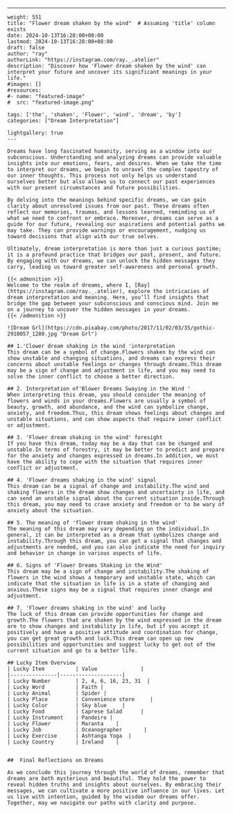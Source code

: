 ---
    weight: 551
    title: "Flower dream shaken by the wind"  # Assuming 'title' column exists
    date: 2024-10-13T16:28:00+08:00
    lastmod: 2024-10-13T16:28:00+08:00
    draft: false
    author: "ray"
    authorLink: "https://instagram.com/ray._.atelier"
    description: "Discover how 'Flower dream shaken by the wind' can interpret your future and uncover its significant meanings in your life."
    #images: []
    #resources:
    #- name: "featured-image"
    #  src: "featured-image.png"
    
    tags: ['the', 'shaken', 'Flower', 'wind', 'dream', 'by']
    categories: ["Dream Interpretation"]
    
    lightgallery: true
    ---
    
    Dreams have long fascinated humanity, serving as a window into our subconscious. Understanding and analyzing dreams can provide valuable insights into our emotions, fears, and desires. When we take the time to interpret our dreams, we begin to unravel the complex tapestry of our inner thoughts. This process not only helps us understand ourselves better but also allows us to connect our past experiences with our present circumstances and future possibilities.
    
    By delving into the meanings behind specific dreams, we can gain clarity about unresolved issues from our past. These dreams often reflect our memories, traumas, and lessons learned, reminding us of what we need to confront or embrace. Moreover, dreams can serve as a guide for our future, revealing our aspirations and potential paths we may take. They can provide warnings or encouragement, nudging us toward decisions that align with our true selves.
    
    Ultimately, dream interpretation is more than just a curious pastime; it is a profound practice that bridges our past, present, and future. By engaging with our dreams, we can unlock the hidden messages they carry, leading us toward greater self-awareness and personal growth.
    
    {{< admonition >}}
    Welcome to the realm of dreams, where I, [Ray](https://instagram.com/ray._.atelier), explore the intricacies of dream interpretation and meaning. Here, you’ll find insights that bridge the gap between your subconscious and conscious mind. Join me on a journey to uncover the hidden messages in your dreams.
    {{< /admonition >}}
    
    ![Dream Grl](https://cdn.pixabay.com/photo/2017/11/02/03/35/gothic-2910057_1280.jpg "Dream Grl")
    
    ## 1.'Clower dream shaking in the wind 'interpretation
    This dream can be a symbol of change.Flowers shaken by the wind can show unstable and changing situations, and dreams can express their concerns about unstable feelings or changes through dreams.This dream may be a sign of change and adjustment in life, and you may need to solve the inner conflict to choose a better direction.
    
    ## 2. Interpretation of'Blower Dreams Swaying in the Wind '
    When interpreting this dream, you should consider the meaning of flowers and winds in your dreams.Flowers are usually a symbol of beauty, growth, and abundance, and the wind can symbolize change, anxiety, and freedom.Thus, this dream shows feelings about changes and unstable situations, and can show aspects that require inner conflict or adjustment.
    
    ## 3. 'Flower dream shaking in the wind' foresight
    If you have this dream, today may be a day that can be changed and unstable.In terms of forestry, it may be better to predict and prepare for the anxiety and changes expressed in dreams.In addition, we must have the ability to cope with the situation that requires inner conflict or adjustment.
    
    ## 4. 'Flower dreams shaking in the wind' signal
    This dream can be a signal of change and instability.The wind and shaking flowers in the dream show changes and uncertainty in life, and can send an unstable signal about the current situation inside.Through this dream, you may need to crave anxiety and freedom or to be wary of anxiety about the situation.
    
    ## 5. The meaning of 'flower dream shaking in the wind'
    The meaning of this dream may vary depending on the individual.In general, it can be interpreted as a dream that symbolizes change and instability.Through this dream, you can get a signal that changes and adjustments are needed, and you can also indicate the need for inquiry and behavior in change in various aspects of life.
    
    ## 6. Signs of 'Flower Dreams Shaking in the Wind'
    This dream may be a sign of change and instability.The shaking of flowers in the wind shows a temporary and unstable state, which can indicate that the situation in life is in a state of changing and anxious.These signs may be a signal that requires inner change and adjustment.
    
    ## 7. 'Flower dreams shaking in the wind' and lucky
    The luck of this dream can provide opportunities for change and growth.The flowers that are shaken by the wind expressed in the dream are to show changes and instability in life, but if you accept it positively and have a positive attitude and coordination for change, you can get great growth and luck.This dream can open up new possibilities and opportunities and suggest lucky to get out of the current situation and go to a better life.
    
    ## Lucky Item Overview
    | Lucky Item          | Value              |
    |---------------|--------------------|
    | Lucky Number        | 2, 4, 6, 16, 23, 31  |
    | Lucky Word          | Faith |
    | Lucky Animal        | Spider |
    | Lucky Place         | Convenience store     |
    | Lucky Color         | Sky blue     |
    | Lucky Food          | Caprese Salad      |
    | Lucky Instrument    | Pandeiro |
    | Lucky Flower        | Maranta    |
    | Lucky Job           | Oceanographer       |
    | Lucky Exercise      | Ashtanga Yoga  |
    | Lucky Country       | Ireland    |
    
    
    ##  Final Reflections on Dreams
    
    As we conclude this journey through the world of dreams, remember that dreams are both mysterious and beautiful. They hold the power to reveal hidden truths and insights about ourselves. By embracing their messages, we can cultivate a more positive influence in our lives. Let us live with intention, guided by the wisdom our dreams offer. Together, may we navigate our paths with clarity and purpose.
    